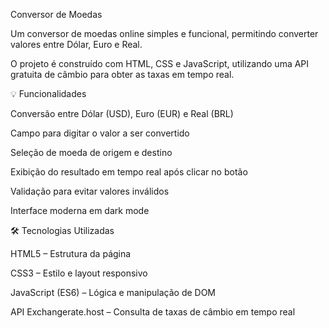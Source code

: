 Conversor de Moedas

Um conversor de moedas online simples e funcional, permitindo converter valores entre Dólar, Euro e Real.

O projeto é construído com HTML, CSS e JavaScript, utilizando uma API gratuita de câmbio para obter as taxas em tempo real.

💡 Funcionalidades

Conversão entre Dólar (USD), Euro (EUR) e Real (BRL)

Campo para digitar o valor a ser convertido

Seleção de moeda de origem e destino

Exibição do resultado em tempo real após clicar no botão

Validação para evitar valores inválidos

Interface moderna em dark mode

🛠️ Tecnologias Utilizadas

HTML5 – Estrutura da página

CSS3 – Estilo e layout responsivo

JavaScript (ES6) – Lógica e manipulação de DOM

API Exchangerate.host – Consulta de taxas de câmbio em tempo real
